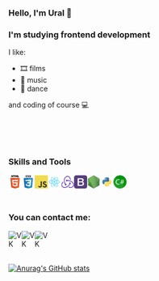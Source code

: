 ### Hello, I'm Ural 👋

### I'm studying frontend development

I like:
- 🎞️ films
- 🎵 music
- 💃 dance

and coding of course 💻



<br />
<br />
<br />

### Skills and Tools

<img align="left" alt="HTML5" width="26px" src="https://raw.githubusercontent.com/github/explore/80688e429a7d4ef2fca1e82350fe8e3517d3494d/topics/html/html.png" />
<img align="left" alt="HTML5" width="26px" src="https://raw.githubusercontent.com/github/explore/80688e429a7d4ef2fca1e82350fe8e3517d3494d/topics/css/css.png" />
<img align="left" alt="HTML5" width="26px" src="https://raw.githubusercontent.com/github/explore/80688e429a7d4ef2fca1e82350fe8e3517d3494d/topics/javascript/javascript.png" />
<img align="left" alt="HTML5" width="26px" src="https://raw.githubusercontent.com/github/explore/80688e429a7d4ef2fca1e82350fe8e3517d3494d/topics/react/react.png" />
<img align="left" alt="HTML5" width="26px" src="https://raw.githubusercontent.com/github/explore/80688e429a7d4ef2fca1e82350fe8e3517d3494d/topics/redux/redux.png" />
<img align="left" alt="HTML5" width="26px" src="https://raw.githubusercontent.com/github/explore/80688e429a7d4ef2fca1e82350fe8e3517d3494d/topics/bootstrap/bootstrap.png" />
<img align="left" alt="HTML5" width="26px" src="https://raw.githubusercontent.com/github/explore/80688e429a7d4ef2fca1e82350fe8e3517d3494d/topics/nodejs/nodejs.png" />
<img align="left" alt="HTML5" width="26px" src="https://raw.githubusercontent.com/github/explore/80688e429a7d4ef2fca1e82350fe8e3517d3494d/topics/python/python.png" />
<img align="left" alt="HTML5" width="26px" src="https://raw.githubusercontent.com/github/explore/80688e429a7d4ef2fca1e82350fe8e3517d3494d/topics/csharp/csharp.png" />


<br />
<br />
<br />

### You can contact me:
[<img align="left" alt="VK" width="26px" src="https://cdn-icons-png.flaticon.com/512/145/145813.png" />][vkontakte]
[<img align="left" alt="VK" width="26px" src="https://cdn-icons-png.flaticon.com/512/174/174855.png" />][instagram]
[<img align="left" alt="VK" width="26px" src="https://cdn-icons-png.flaticon.com/512/5968/5968804.png" />][telegram]




[vkontakte]: https://vk.com/ural_guru
[instagram]: https://www.instagram.com/ural_guru/
[telegram]: https://t.me/UralGuru



<br />
<br />
<br />

[![Anurag's GitHub stats](https://github-readme-stats.vercel.app/api?username=UralGuru&show_icons=true&theme=radical)](https://github.com/anuraghazra/github-readme-stats)






